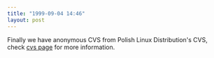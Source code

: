 ```yaml
---
title: "1999-09-04 14:46"
layout: post
---
```

Finally we have anonymous CVS from Polish Linux Distribution's CVS,
check [cvs page](https://github.com/irssi) for more information.

